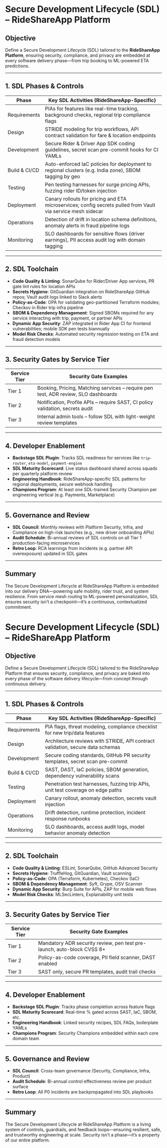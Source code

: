 # Secure Development Lifecycle (SDL) – RideShareApp Platform

## Objective
Define a Secure Development Lifecycle (SDL) tailored to the **RideShareApp Platform**, ensuring security, compliance, and privacy are embedded at every software delivery phase—from trip booking to ML-powered ETA predictions.

---

## 1. SDL Phases & Controls
| Phase            | Key SDL Activities (RideShareApp-Specific)                                     |
|------------------|----------------------------------------------------------------------------------|
| Requirements     | PIAs for features like real-time tracking, background checks, regional trip compliance flags |
| Design           | STRIDE modeling for trip workflows, API contract validation for fare & location endpoints |
| Development      | Secure Rider & Driver App SDK coding guidelines, secret scan pre-commit hooks for CI YAMLs |
| Build & CI/CD    | Auto-enforced IaC policies for deployment to regional clusters (e.g. India zone), SBOM tagging by geo |
| Testing          | Pen testing harnesses for surge pricing APIs, fuzzing rider ID/token injection |
| Deployment       | Canary rollouts for pricing and ETA microservices; config secrets pulled from Vault via service mesh sidecar |
| Operations       | Detection of drift in location schema definitions, anomaly alerts in fraud pipeline logs |
| Monitoring       | SLO dashboards for sensitive flows (driver earnings), PII access audit log with domain tagging |

---

## 2. SDL Toolchain
- **Code Quality & Linting**: SonarQube for Rider/Driver App services, PR gate lint rules for location APIs
- **Secrets Hygiene**: GitGuardian integration on RideShareApp GitHub repos; Vault audit logs linked to Slack alerts
- **Policy-as-Code**: OPA for validating geo-partitioned Terraform modules; Checkov in Rider trip infra pipeline
- **SBOM & Dependency Management**: Signed SBOMs required for any service interacting with trip, payment, or partner APIs
- **Dynamic App Security**: ZAP integrated in Rider App CI for frontend vulnerabilities; mobile SDK pen tests biannually
- **Model Risk Checks**: Automated security regression testing on ETA and fraud detection models

---

## 3. Security Gates by Service Tier
| Service Tier | Security Gate Examples                                                            |
|--------------|------------------------------------------------------------------------------------|
| Tier 1       | Booking, Pricing, Matching services – require pen test, ADR review, SLO dashboards |
| Tier 2       | Notification, Profile APIs – require SAST, CI policy validation, secrets audit     |
| Tier 3       | Internal admin tools – follow SDL with light-weight review templates               |

---

## 4. Developer Enablement
- **Backstage SDL Plugin**: Tracks SDL readiness for services like `trip-router`, `eta-model`, `payment-engine`
- **SDL Maturity Scorecard**: Live status dashboard shared across squads per quarterly platform review
- **Engineering Handbook**: RideShareApp-specific SDL patterns for regional deployments, secure webhook handling
- **Champions Program**: At least one SDL-trained Security Champion per engineering vertical (e.g. Payments, Marketplace)

---

## 5. Governance and Review
- **SDL Council**: Monthly reviews with Platform Security, Infra, and Compliance on high-risk launches (e.g., new driver onboarding APIs)
- **Audit Schedule**: Bi-annual reviews of SDL controls on all Tier 1 production-facing microservices
- **Retro Loop**: RCA learnings from incidents (e.g. partner API overexposure) updated in SDL gates

---

## Summary
The Secure Development Lifecycle at RideShareApp Platform is embedded into our delivery DNA—powering safe mobility, rider trust, and system resilience. From service mesh routing to ML-powered personalization, SDL ensures security isn’t a checkpoint—it’s a continuous, contextualized commitment.


# Secure Development Lifecycle (SDL) – RideShareApp Platform

## Objective
Define a Secure Development Lifecycle (SDL) tailored to the RideShareApp Platform that ensures security, compliance, and privacy are baked into every phase of the software delivery lifecycle—from concept through continuous delivery.

---

## 1. SDL Phases & Controls
| Phase            | Key SDL Activities (RideShareApp-Specific)                                     |
|------------------|----------------------------------------------------------------------------------|
| Requirements     | PIA flags, threat modeling, compliance checklist for new trip/data features     |
| Design           | Architecture reviews with STRIDE, API contract validation, secure data schemas  |
| Development      | Secure coding standards, GitHub PR security templates, secret scan pre-commit   |
| Build & CI/CD    | SAST, DAST, IaC policies, SBOM generation, dependency vulnerability scans        |
| Testing          | Penetration test harnesses, fuzzing trip APIs, unit test coverage on edge paths |
| Deployment       | Canary rollout, anomaly detection, secrets vault injection                      |
| Operations       | Drift detection, runtime protection, incident response runbooks                 |
| Monitoring       | SLO dashboards, access audit logs, model behavior anomaly detection              |

---

## 2. SDL Toolchain
- **Code Quality & Linting**: ESLint, SonarQube, GitHub Advanced Security
- **Secrets Hygiene**: TruffleHog, GitGuardian, Vault scanning
- **Policy-as-Code**: OPA (Terraform, Kubernetes), Checkov (IaC)
- **SBOM & Dependency Management**: Syft, Grype, OSV Scanner
- **Dynamic App Security**: Burp Suite for APIs, ZAP for mobile web flows
- **Model Risk Checks**: MLSecLinters, Explainability unit tests

---

## 3. Security Gates by Service Tier
| Service Tier | Security Gate Examples                                                  |
|--------------|-------------------------------------------------------------------------|
| Tier 1       | Mandatory ADR security review, pen test pre-launch, auto-block CVSS 8+  |
| Tier 2       | Policy-as-code coverage, PII field scanner, DAST enabled                |
| Tier 3       | SAST only, secure PR templates, audit trail checks                      |

---

## 4. Developer Enablement
- **Backstage SDL Plugin**: Tracks phase completion across feature flags
- **SDL Maturity Scorecard**: Real-time % gated across SAST, IaC, SBOM, etc.
- **Engineering Handbook**: Linked security recipes, SDL FAQs, boilerplate YAMLs
- **Champions Program**: Security Champions embedded within each core domain team

---

## 5. Governance and Review
- **SDL Council**: Cross-team governance (Security, Compliance, Infra, Product)
- **Audit Schedule**: Bi-annual control effectiveness review per product surface
- **Retro Loop**: All P0 incidents are backpropagated into SDL playbooks

---

## Summary
The Secure Development Lifecycle at RideShareApp Platform is a living system of controls, guardrails, and feedback loops—ensuring resilient, safe, and trustworthy engineering at scale. Security isn’t a phase—it’s a property of our entire platform.
